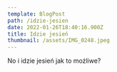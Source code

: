 ```yaml
---
template: BlogPost
path: /idzie-jesien
date: 2022-01-26T18:40:16.900Z
title: Idzie jesień
thumbnail: /assets/IMG_0248.jpeg
---
```

No i idzie jesień jak to możliwe?
